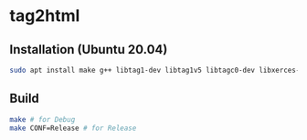tag2html
========

## Installation (Ubuntu 20.04)

```bash
sudo apt install make g++ libtag1-dev libtag1v5 libtagc0-dev libxerces-c-dev libid3-3.8.3-dev
```

## Build

```bash
make # for Debug
make CONF=Release # for Release
```
